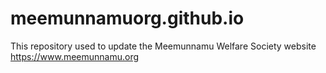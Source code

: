 # meemunnamuorg.github.io
This repository used to update the Meemunnamu Welfare Society website https://www.meemunnamu.org
